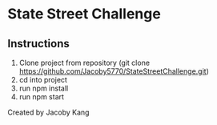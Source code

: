 State Street Challenge
=============

Instructions
----
1) Clone project from repository (git clone https://github.com/Jacoby5770/StateStreetChallenge.git)
2) cd into project 
3) run npm install
4) run npm start

Created by Jacoby Kang

